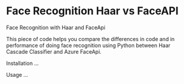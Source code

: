 # Face Recognition Haar vs FaceAPI
Face Recognition with Haar and FaceApi

This piece of code helps you compare the differences in code and in performance of doing face recognition using Python between Haar Cascade Classifier and Azure FaceApi.

Installation
...

Usage
...
